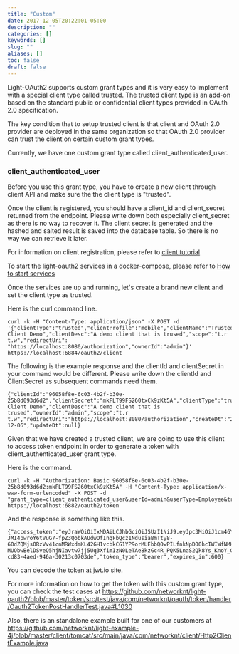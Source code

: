```yaml
---
title: "Custom"
date: 2017-12-05T20:22:01-05:00
description: ""
categories: []
keywords: []
slug: ""
aliases: []
toc: false
draft: false
---
```


Light-OAuth2 supports custom grant types and it is very easy to implement with a
special client type called trusted. The trusted client type is an add-on based on 
the standard public or confidential client types provided in OAuth 2.0 specification.

The key condition that to setup trusted client is that client and OAuth 2.0 provider
are deployed in the same organization so that OAuth 2.0 provider can trust the client
on certain custom grant types.

Currently, we have one custom grant type called client_authenticated_user.

### client_authenticated_user

Before you use this grant type, you have to create a new client through client API and
make sure the the client type is "trusted".

Once the client is registered, you should have a client_id and client_secret returned
from the endpoint. Please write down both especially client_secret as there is no way
to recover it. The client secret is generated and the hashed and salted result is saved
into the database table. So there is no way we can retrieve it later.

For information on client registration, please refer to [client tutorial][]

To start the light-oauth2 services in a docker-compose, please refer to [How to start services][]

Once the services are up and running, let's create a brand new client and set the client
type as trusted. 

Here is the curl command line. 

```
curl -k -H "Content-Type: application/json" -X POST -d '{"clientType":"trusted","clientProfile":"mobile","clientName":"Trusted Client Demo","clientDesc":"A demo client that is trused","scope":"t.r t.w","redirectUri": "https://localhost:8080/authorization","ownerId":"admin"}' https://localhost:6884/oauth2/client
```

The following is the example response and the clientId and clientSecret in your command
would be different. Please write down the clientId and ClientSecret as subsequent commands
need them.
 

```
{"clientId":"96058f8e-6c03-4b2f-b30e-25b8d093d6d2","clientSecret":"mkFLT99FS260txCk9zKt5A","clientType":"trusted","clientProfile":"mobile","clientName":"Trusted Client Demo","clientDesc":"A demo client that is trused","ownerId":"admin","scope":"t.r t.w","redirectUri":"https://localhost:8080/authorization","createDt":"2017-12-06","updateDt":null}
``` 

Given that we have created a trusted client, we are going to use this client to access
token endpoint in order to generate a token with client_authenticated_user grant type.

Here is the command.

```
curl -k -H "Authorization: Basic 96058f8e-6c03-4b2f-b30e-25b8d093d6d2:mkFLT99FS260txCk9zKt5A" -H "Content-Type: application/x-www-form-urlencoded" -X POST -d "grant_type=client_authenticated_user&userId=admin&userType=Employee&transit=12345" https://localhost:6882/oauth2/token

```

And the response is something like this.

```
{"access_token":"eyJraWQiOiIxMDAiLCJhbGciOiJSUzI1NiJ9.eyJpc3MiOiJ1cm46Y29tOm5ldHdvcmtudDpvYXV0aDI6djEiLCJhdWQiOiJ1cm46Y29tLm5ldHdvcmtudCIsImV4cCI6MTUxMjUyODAzNSwianRpIjoiZE82c0hNZ3RqTENZUmVnT3QzUURyUSIsImlhdCI6MTUxMjUyNzQzNSwibmJmIjoxNTEyNTI3MzE1LCJ2ZXJzaW9uIjoiMS4wIiwidXNlcl9pZCI6ImFkbWluIiwidXNlcl90eXBlIjoiRW1wbG95ZWUiLCJjbGllbnRfaWQiOiI5NjA1OGY4ZS02YzAzLTRiMmYtYjMwZS0yNWI4ZDA5M2Q2ZDIiLCJzY29wZSI6WyJ0LnIiLCJ0LnciXSwidHJhbnNpdCI6IjEyMzQ1In0.bDL7LCAEWSZiJPJGfMyr7DJeO6DKnKS5dEp_IRGiWHOaYv5sck6dExE-JMI4pwroY6tVuG7-fpZ3QobkAUdwOfInqFbQcz1NdusiaBmTty8-60dZQMjsORzVv41cnMRWxdmKL42GH1vcbkCG1YP9orMUEbbQ0wPILfnkNpD00hcIWIWfNMKlGml6vGxFtbTy2hIoL-MUObwBelDSveQ5hjNIavtw7jj5Uq3XfimIzN0LeTAe8kzGc4R_PQK5LnaS2Qk8Ys_KnoY_G6SKRB1JuvBwSiIjHYYvmfSeJz3kVGYaivVQHMMpafRnuddkuaaxe1IHTzLtUdQuiLCUZJ4lxA","refresh_token":"d9bd57f7-cd83-4aed-946a-30213c0703de","token_type":"bearer","expires_in":600}
```

You can decode the token at jwt.io site. 

For more information on how to get the token with this custom grant type, you can check the
test cases at https://github.com/networknt/light-oauth2/blob/master/token/src/test/java/com/networknt/oauth/token/handler/Oauth2TokenPostHandlerTest.java#L1030

Also, there is an standalone example built for one of our customers at https://github.com/networknt/light-example-4j/blob/master/client/tomcat/src/main/java/com/networknt/client/Http2ClientExample.java 

[client tutorial]: /tutorial/oauth/client/
[How to start services]: /tutorial/oauth/start/

